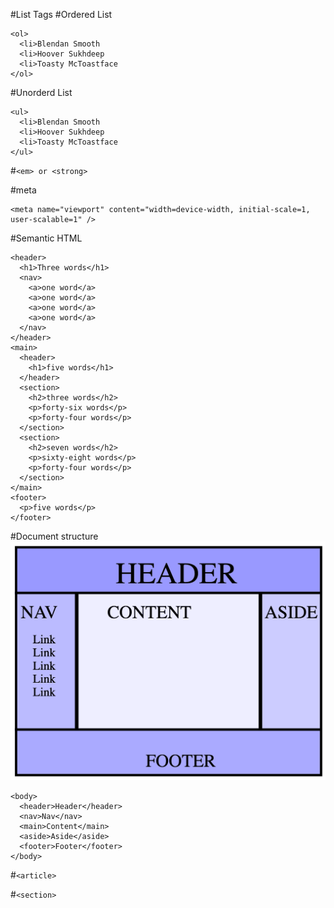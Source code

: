 #List Tags
#Ordered List
```
<ol>
  <li>Blendan Smooth
  <li>Hoover Sukhdeep
  <li>Toasty McToastface
</ol>

```

#Unorderd List
```
<ul>
  <li>Blendan Smooth
  <li>Hoover Sukhdeep
  <li>Toasty McToastface
</ul>
```


#```<em> or <strong>```

#meta
```
<meta name="viewport" content="width=device-width, initial-scale=1, user-scalable=1" />
```

#Semantic HTML
```
<header>
  <h1>Three words</h1>
  <nav>
    <a>one word</a>
    <a>one word</a>
    <a>one word</a>
    <a>one word</a>
  </nav>
</header>
<main>
  <header>
    <h1>five words</h1>
  </header>
  <section>
    <h2>three words</h2>
    <p>forty-six words</p>
    <p>forty-four words</p>
  </section>
  <section>
    <h2>seven words</h2>
    <p>sixty-eight words</p>
    <p>forty-four words</p>
  </section>
</main>
<footer>
  <p>five words</p>
</footer>
```

#Document structure
![alt text](image-2.png)
```
<body>
  <header>Header</header>
  <nav>Nav</nav>
  <main>Content</main>
  <aside>Aside</aside>
  <footer>Footer</footer>
</body>
```

#```<article>```

#```<section>```

#